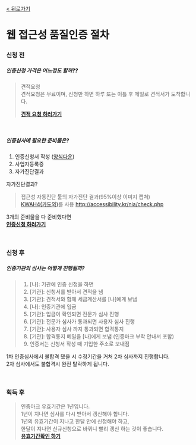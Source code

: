 [< 뒤로가기](README.md)

# 웹 접근성 품질인증 절차

### 신청 전
##### 인증신청 가격은 어느정도 할까??
> 견적요청  
> 견적요청은 무료이며, 신청만 하면 하루 또는 이틀 후 메일로 견적서가 도착합니다.  
>
> **[견적 요청 하러가기](http://www.webwatch.co.kr/Support/Inq_Form.html?ICatNo=1&MenuCD=410)**

<br />

##### 인증심사에 필요한 준비물은?

1. 인증신청서 작성 ([양식다운](http://www.webwatch.co.kr/Req/WA_Req_File.html?MenuCD=130))  
2. 사업자등록증  
3. 자가진단결과

자가진단결과?  
> 접근성 자동진단 툴의 자가진단 결과(95%이상 이미지 캡쳐)  
> [KWAH4(카도와)](http://www.wah.or.kr/Participation/k-wah.asp)를 사용
> http://accessibility.kr/nia/check.php

3개의 준비물을 다 준비했다면  
**[인증신청 하러가기](http://www.webwatch.co.kr/Req/WA_Req_File.html?MenuCD=130)**

<br />

### 신청 후
##### 인증기관의 심사는 어떻게 진행될까?
> 1. [나]: 기관에 인증 신청을 하면
> 2. [기관]: 신청서를 받아서 견적을 냄
> 3. [기관]: 견적서와 함께 세금계산서를 [나]에게 보냄
> 4. [나]: 인증기관에 입금 
> 5. [기관]: 입금이 확인되면 전문가 심사 진행  
> 6. [기관]: 전문가 심사가 통과되면 사용자 심사 진행
> 7. [기관]: 사용자 심사 까지 통과되면 합격통지
> 8. [기관]: 합격통지 메일을 [나]에게 보냄 (인증마크 부착 안내서 포함)
> 9. 인증서는 신청서 작성 때 기입한 주소로 보내짐 

1차 인증심사에서 불합격 됐을 시 수정기간을 거쳐 2차 심사까지 진행합니다.  
2차 심사에서도 불합격시 완전 탈락하게 됩니다.  

<br />

### 획득 후
> 인증마크 유효기간은 1년입니다.  
> 1년이 지나면 심사를 다시 받아서 갱신해야 합니다.  
> 1년의 유효기간이 지나고 한달 안에 신청해야 하고,  
> 한달이 지나면 신규신청으로 바뀌니 빨리 갱신 하는 것이 좋습니다.  
> **[유효기간확인 하기](http://www.webwatch.co.kr/Situation/WA_Situation.html?MenuCD=110)**  

<br /><br /><br /><br />
